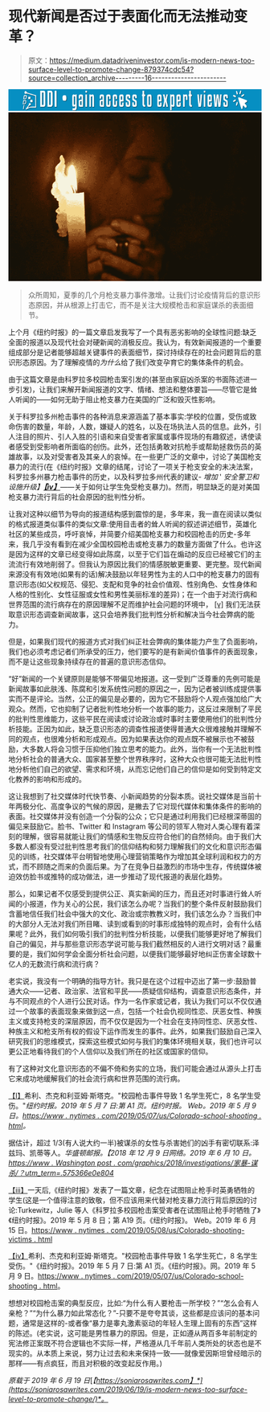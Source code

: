 # 现代新闻是否过于表面化而无法推动变革？

> 原文：<https://medium.datadriveninvestor.com/is-modern-news-too-surface-level-to-promote-change-879374cdc54?source=collection_archive---------16----------------------->

[![](img/a11aa2a4ae5328807beaee42c4a32a93.png)](http://www.track.datadriveninvestor.com/1B9E)![](img/31f5eb70941af7b43d5d9281583820a5.png)

> 众所周知，夏季的几个月枪支暴力事件激增。让我们讨论疫情背后的意识形态原因，并从根源上打击它，而不是关注大规模枪击和家庭谋杀的表面细节。

上个月《纽约时报》的一篇文章启发我写了一个具有恶劣影响的全球性问题:缺乏全面的报道以及现代社会对硬新闻的消极反应。我认为，有效新闻报道的一个重要组成部分是记者能够超越关键事件的表面细节，探讨持续存在的社会问题背后的意识形态原因。为了理解疫情的*为什么*给了我们改变孕育它的集体条件的机会。

由于这篇文章是由科罗拉多校园枪击案引发的(甚至由家庭凶杀案的书面陈述进一步引发)，让我们来解开新闻报道的文字、情绪、想法和整体要旨——尽管它是耸人听闻的——如何无助于阻止枪支暴力在美国的广泛和毁灭性影响。

关于科罗拉多州枪击事件的各种消息来源涵盖了基本事实:学校的位置，受伤或致命伤害的数量，年龄，人数，嫌疑人的姓名，以及在场执法人员的信息。此外，引人注目的照片、引人入胜的引语和来自受害者家属或事件现场的有趣叙述，诱使读者感受到受影响者所面临的创伤。此外，还包括勇敢对抗枪手或帮助拯救伤员的英雄故事，以及对受害者及其亲人的哀悼。在一些更广泛的文章中，讨论了美国枪支暴力的流行(在《纽约时报》文章的结尾，讨论了一项关于枪支安全的未决法案，科罗拉多州暴力枪击事件的历史，以及科罗拉多州代表的建议- *增加* ' *安全警卫和设施升级】*[***【iv】***](https://soniarosawrites.com/2019/06/19/is-modern-news-too-surface-level-to-promote-change/#_edn4)——关于如何让学生免受枪支暴力)。然而，明显缺乏的是对美国枪支暴力流行背后的社会原因的批判性分析。

让我对这种以细节为导向的报道结构感到震惊的是，多年来，我一直在阅读以类似的格式报道类似事件的类似文章:使用目击者的耸人听闻的叙述讲述细节，英雄化社区的某些成员，呼吁哀悼，并简要介绍美国枪支暴力和校园枪击的历史-多年来，我几乎没有看到在减少全国校园枪击或枪支暴力的数量方面做了什么。也许这是因为这样的文章已经变得如此陈腐，以至于它们旨在煽动的反应已经被它们的主流流行有效地削弱了。但我认为原因比我们的情感脱敏更重要、更完整。现代新闻来源没有有效地(如果有的话)解决鼓励以年轻男性为主的人口中的枪支暴力的固有意识形态(如父权规范、侵犯、支配和竞争的社会价值观、性别角色、女性身体和人格的性别化、女性征服或女性和男性美丽标准的差异)；在一个由于对流行病和世界范围的流行病存在的原因理解不足而维护社会问题的环境中， [[v]](https://soniarosawrites.com/2019/06/19/is-modern-news-too-surface-level-to-promote-change/#_edn5) 我们无法获取意识形态调查新闻故事，这只会培养我们批判性分析和解决当今社会弊病的能力。

但是，如果我们现代的报道方式对我们纠正社会弊病的集体能力产生了负面影响，我们也必须考虑记者们所承受的压力，他们要写的是有新闻价值事件的表面现象，而不是让这些现象持续存在的普遍的意识形态信仰。

“好”新闻的一个关键原则是能够不带偏见地报道。这一受到广泛尊重的先例可能是新闻故事如此肤浅、陈腐和引发系统性问题的原因之一，因为记者被训练成提供事实而不是评论。当然，公正的偏见是必要的，因为它不鼓励将个人观点强加给广大观众。然而，它也抑制了记者批判性地分析一个故事的能力，这反过来限制了平民的批判性思维能力，这些平民在阅读或讨论政治或时事时主要使用他们的批判性分析技能。正因为如此，缺乏意识形态的调查性报道使得普通大众很难接触并理解不同的观点，也很难分析和形成观点。因为如果表达你的观点既不被展示也不被鼓励，大多数人将会习惯于压抑他们独立思考的能力。此外，当你有一个无法批判性地分析社会的普通大众、国家甚至整个世界秩序时，这种大众也很可能无法批判性地分析他们自己的欲望、需求和环境，从而忘记他们自己的信仰是如何受到特定文化教养的影响和形成的。

这让我想到了社交媒体时代快节奏、小新闻趋势的分裂本质。说社交媒体是当前十年两极分化、高度争议的气候的原因，是撇去了它对现代媒体和集体条件的影响的表面。社交媒体并没有创造一个分裂的公众；它只是通过利用我们已经根深蒂固的偏见来鼓励它。脸书、Twitter 和 Instagram 等公司的领军人物对人类心理有着深刻的理解，很容易就能让我们的情感和生物反应符合他们的自然倾向。由于我们大多数人都没有受过批判性思考我们的信仰结构和努力理解我们的文化和意识形态偏见的训练，社交媒体平台明智地使用心理营销策略作为增加其全球利润和权力的方式，而不顾随之而来的负面后果。为了在竞争日益激烈的市场中生存，传统媒体被迫效仿脸书或推特的成功做法，进一步推动了现代报道的表层化趋势。

那么，如果记者不仅感受到提供公正、真实新闻的压力，而且还对时事进行耸人听闻的小报道，作为关心的公民，我们该怎么办呢？当我们的整个条件反射鼓励我们含蓄地信任我们社会中强大的文化、政治或宗教教义时，我们该怎么办？当我们中的大部分人无法对我们所目睹、读到或看到的时事形成独特的观点时，会有什么结果呢？此外，我们如何吸引我们的批判性分析技能，以便我们能够更好地了解我们自己的偏见，并与那些意识形态学说可能与我们截然相反的人进行文明对话？最重要的是，我们如何学会全面分析社会问题，以便我们能够最好地纠正伤害全球数十亿人的无数流行病和流行病？

老实说，我没有一个明确的指导方针。我只是在这个过程中迈出了第一步:鼓励普通大众——记者、政治家、法官和平民——质疑信仰结构，调查意识形态条件，并与不同观点的个人进行公民对话。作为一名作家或记者，我认为我们可以不仅仅通过一个故事的表面现象来做到这一点，包括一个社会仇视同性恋、厌恶女性、种族主义或支持枪支的深层原因，而不仅仅是因为一个社会在支持同性恋、厌恶女性、种族主义和枪支所有权的假设下运作而发生的事件。此外，如果我们鼓励自己深入研究我们的思维模式，探索这些模式如何与我们的集体环境相关联，我们也许可以更公正地看待我们的个人信仰以及我们所在的社区或国家的信仰。

有了这种对文化意识形态的不偏不倚和务实的立场，我们可能会通过从源头上打击它来成功地缓解我们的社会流行病和世界范围的流行病。

[【I】](https://soniarosawrites.com/2019/06/19/is-modern-news-too-surface-level-to-promote-change/#_ednref1)希利、杰克和利亚姆·斯塔克。"校园枪击事件导致 1 名学生死亡，8 名学生受伤。"*纽约时报。2019 年 5 月 7 日:第 A1 页。*纽约时报。* Web。2019 年 5 月 9 日。[https://www . nytimes . com/2019/05/07/us/Colorado-school-shooting . html](https://www.nytimes.com/2019/05/07/us/colorado-school-shooting.html)。*

据估计，超过 1/3(有人说大约一半)被谋杀的女性与杀害她们的凶手有密切联系:泽兹玛、凯蒂等人。*华盛顿邮报。【2018 年 12 月 9 日网络。2019 年 6 月 10 日。[https://www . Washington post . com/graphics/2018/investigations/家暴-谋杀/？utm_term=.575366e0e804](https://www.washingtonpost.com/graphics/2018/investigations/domestic-violence-murders/?utm_term=.575366e0e804)*

[【iii】](https://soniarosawrites.com/2019/06/19/is-modern-news-too-surface-level-to-promote-change/#_ednref3)一天后,《纽约时报》发表了一篇文章，纪念在试图阻止枪手时英勇牺牲的学生(这是一个值得注意的致敬，但不应该用来代替对枪支暴力流行背后原因的讨论:Turkewitz，Julie 等人《科罗拉多校园枪击案受害者在试图阻止枪手时牺牲了》《纽约时报》。2019 年 5 月 8 日；第 A19 页。《纽约时报》。 Web。2019 年 6 月 15 日。[https://www . nytimes . com/2019/05/08/us/Colorado-shooting-victims . html](https://www.nytimes.com/2019/05/08/us/colorado-shooting-victims.html)

[【iv】](https://soniarosawrites.com/2019/06/19/is-modern-news-too-surface-level-to-promote-change/#_ednref4)希利、杰克和利亚姆·斯塔克。"校园枪击事件导致 1 名学生死亡，8 名学生受伤。"《纽约时报》。2019 年 5 月 7 日:第 A1 页。《纽约时报》。网。2019 年 5 月 9 日。[https://www . nytimes . com/2019/05/07/us/Colorado-school-shooting . html](https://www.nytimes.com/2019/05/07/us/colorado-school-shooting.html)。

想想对校园枪击案的典型反应，比如:“为什么有人要枪击一所学校？”“怎么会有人亲枪？”“为什么暴力如此常态化？”-只要不是夸夸其谈，这些都是应该问的基本问题，通常是这样的-或者像“暴力是睾丸激素驱动的年轻人生理上固有的东西”这样的陈述。(老实说，这可能是男性暴力的原因。但是，正如遵从两百多年前制定的宪法修正案既不符合逻辑也不实际一样，严格遵从几千年前人类所处的状态也是不现实的。从本质上来说，努力让过去和未来保持一致——就像爱因斯坦曾经暗示的那样——有点疯狂，而且对积极的改变起反作用。)

*原载于 2019 年 6 月 19 日*[*【https://soniarosawrites.com】*](https://soniarosawrites.com/2019/06/19/is-modern-news-too-surface-level-to-promote-change/)*。*